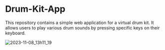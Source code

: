 # Drum-Kit-App
This repository contains a simple web application for a virtual drum kit. It allows users to play various drum sounds by pressing specific keys on their keyboard.

![2023-11-08_13h11_19](https://github.com/Iulia2191/Drum-Kit-App/assets/125976840/ad0eac50-1581-42eb-9cd6-46ceb0e23c28)
